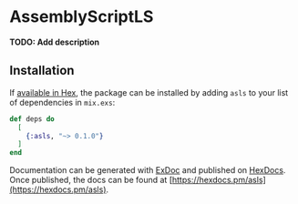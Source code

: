 # AssemblyScriptLS

**TODO: Add description**

## Installation

If [available in Hex](https://hex.pm/docs/publish), the package can be installed
by adding `asls` to your list of dependencies in `mix.exs`:

```elixir
def deps do
  [
    {:asls, "~> 0.1.0"}
  ]
end
```

Documentation can be generated with [ExDoc](https://github.com/elixir-lang/ex_doc)
and published on [HexDocs](https://hexdocs.pm). Once published, the docs can
be found at [https://hexdocs.pm/asls](https://hexdocs.pm/asls).

